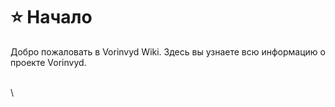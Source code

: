 # ⭐ Начало

Добро пожаловать в Vorinvyd Wiki. Здесь вы узнаете всю информацию о проекте Vorinvyd.

\
\
